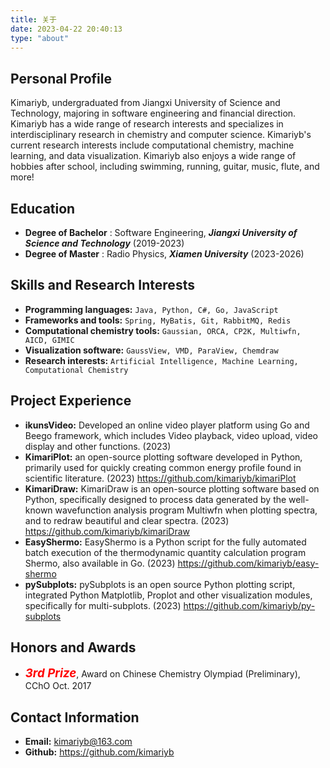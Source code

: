 ```yaml
---
title: 关于
date: 2023-04-22 20:40:13
type: "about"
---
```


## Personal Profile

Kimariyb, undergraduated from Jiangxi University of Science and Technology, majoring in software engineering and financial direction. Kimariyb has a wide range of research interests and specializes in interdisciplinary research in chemistry and computer science. Kimariyb's current research interests include computational chemistry, machine learning, and data visualization. Kimariyb also enjoys a wide range of hobbies after school, including swimming, running, guitar, music, flute, and more!

## Education

- **Degree of Bachelor** : Software Engineering, ***Jiangxi University of Science and Technology*** (2019-2023)
- **Degree of Master** : Radio Physics, ***Xiamen University*** (2023-2026)

## Skills and Research Interests

- **Programming languages:** `Java, Python, C#, Go, JavaScript`
- **Frameworks and tools:** `Spring, MyBatis, Git, RabbitMQ, Redis`
- **Computational chemistry tools:** `Gaussian, ORCA, CP2K, Multiwfn, AICD, GIMIC`
- **Visualization software:** `GaussView, VMD, ParaView, Chemdraw` 
- **Research interests:** `Artificial Intelligence, Machine Learning, Computational Chemistry`

## Project Experience

- **ikunsVideo:** Developed an online video player platform using Go and Beego framework, which includes Video playback, video upload, video display and other functions. (2023)
- **KimariPlot:** an open-source plotting software developed in Python, primarily used for quickly creating common energy profile found in scientific literature. (2023) <a>https://github.com/kimariyb/kimariPlot</a>
- **KimariDraw:** KimariDraw is an open-source plotting software based on Python, specifically designed to process data generated by the well-known wavefunction analysis program Multiwfn when plotting spectra, and to redraw beautiful and clear spectra. (2023) <a>https://github.com/kimariyb/kimariDraw</a>
- **EasyShermo:** EasyShermo is a Python script for the fully automated batch execution of the thermodynamic quantity calculation program Shermo, also available in Go. (2023) <a>https://github.com/kimariyb/easy-shermo</a>
- **pySubplots:** pySubplots is an open source Python plotting script, integrated Python Matplotlib, Proplot and other visualization modules, specifically for multi-subplots. (2023) <a>https://github.com/kimariyb/py-subplots</a>


## Honors and Awards

- *<strong style="color:red; font-size:14pt">3rd Prize</strong>*, Award on Chinese Chemistry Olympiad (Preliminary), CChO Oct. 2017


## Contact Information

- **Email:** kimariyb@163.com
- **Github:** https://github.com/kimariyb